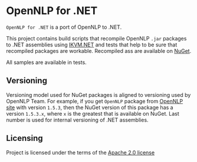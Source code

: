 OpenNLP for .NET
=====================

`OpenNLP for .NET` is a port of OpenNLP to .NET.

This project contains build scripts that recompile OpenNLP `.jar` packages to .NET assemblies using [IKVM.NET](http://www.ikvm.net/) and tests that help to be sure that recompiled packages are workable. Recompiled ass are available on [NuGet](https://www.nuget.org/packages/OpenNLP.NET/).

All samples are available in tests.

Versioning
----------

Versioning model used for NuGet packages is aligned to versioning used by OpenNLP Team. 
For example, if you get `OpenNLP` package from [OpenNLP site](https://opennlp.apache.org/) with version `1.5.3`, then the NuGet version of this package has a version `1.5.3.x`, where `x` is the greatest that is available on NuGet. Last number is used for internal versioning of .NET assemblies.

Licensing
----------
Project is licensed under the terms of the [Apache 2.0 license](https://www.apache.org/licenses/LICENSE-2.0.html)
